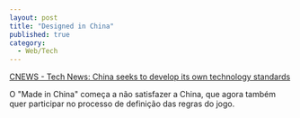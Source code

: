 ```yaml
---
layout: post
title: "Designed in China"
published: true
category:
  - Web/Tech
---
```


[CNEWS - Tech News: China seeks to develop its own technology standards]

O "Made in China" começa a não satisfazer a China, que agora também quer
participar no processo de definição das regras do jogo.

  [CNEWS - Tech News: China seeks to develop its own technology
  standards]: http://cnews.canoe.ca/CNEWS/TechNews/2004/05/20/466780-ap.html
    "CNEWS - Tech News: China seeks to develop its own technology standards"
